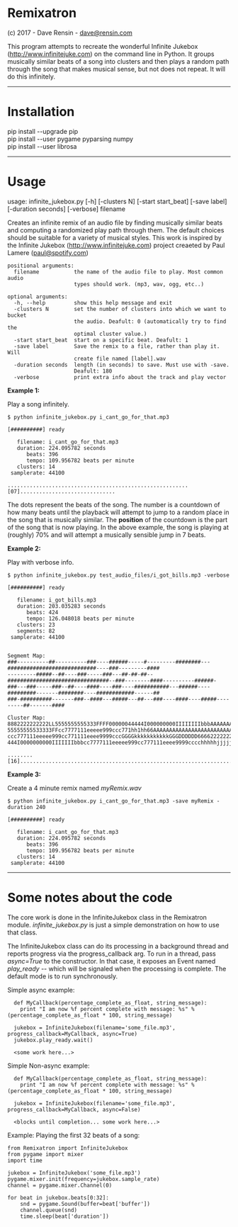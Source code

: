 # Remixatron
(c) 2017 - Dave Rensin - dave@rensin.com

This program attempts to recreate the wonderful Infinite Jukebox (http://www.infinitejuke.com) on the command line in Python. It groups musically similar beats of a song into clusters and then plays a random path through the song that makes musical sense, but not does not repeat. It will do this infinitely.  

***
# Installation  

pip install --upgrade pip  
pip install --user pygame pyparsing numpy  
pip install --user librosa  
***
# Usage  

usage: infinite_jukebox.py [-h] [-clusters N] [-start start_beat]
                           [-save label] [-duration seconds] [-verbose]
                           filename

Creates an infinite remix of an audio file by finding musically similar beats and computing a randomized play path through them. The default choices should be suitable for a variety of musical styles. This work is inspired by the Infinite Jukebox (http://www.infinitejuke.com) project creaeted by Paul Lamere (paul@spotify.com)

    positional arguments:
      filename           the name of the audio file to play. Most common audio
                         types should work. (mp3, wav, ogg, etc..)

    optional arguments:
      -h, --help         show this help message and exit
      -clusters N        set the number of clusters into which we want to bucket
                         the audio. Deafult: 0 (automatically try to find the
                         optimal cluster value.)
      -start start_beat  start on a specific beat. Deafult: 1
      -save label        Save the remix to a file, rather than play it. Will
                         create file named [label].wav
      -duration seconds  length (in seconds) to save. Must use with -save.
                         Deafult: 180
      -verbose           print extra info about the track and play vector
  
**Example 1:**  

Play a song infinitely.

    $ python infinite_jukebox.py i_cant_go_for_that.mp3 

    [##########] ready                                                                                                
  
       filename: i_cant_go_for_that.mp3  
       duration: 224.095782 seconds  
          beats: 396  
          tempo: 109.956782 beats per minute  
       clusters: 14  
     samplerate: 44100  
     
    .........................................................[07]..............................

The dots represent the beats of the song. The number is a countdown of how many beats until the playback will attempt to jump to a random place in the song that is musically similar. The **position** of the countdown is the part of the song that is now playing. In the above example, the song is playing at (roughly) 70% and will attempt a musically sensible jump in 7 beats.

**Example 2:**

Play with verbose info.

    $ python infinite_jukebox.py test_audio_files/i_got_bills.mp3 -verbose

    [##########] ready                                                                                                
    
       filename: i_got_bills.mp3
       duration: 203.035283 seconds
          beats: 424
          tempo: 126.048018 beats per minute
       clusters: 23
       segments: 82
     samplerate: 44100
    

    Segmemt Map:
    ###----------##----------###----######-----#---------########---############################----###---------####
    ---------#####--##----###-----###---##-##-##--################################--###--------####----------######-
    ###---###-----###--##----####----###----###########---######----#########-------########----############------##
    ###-##########-------###--####---#####---##---###----####----#####---------##-------####

    Cluster Map:
    8882222222222LL5555555555333FFFF00000044444I000000000IIIIIIIIbbbAAAAAAAAAAAAAAAAAAAAAAAAAAAAMMMM888222222222LLLL
    55555555533333FFcc7777111eeeee999ccc771hh1hh66AAAAAAAAAAAAAAAAAAAAAAAAAAAAAAAAMM88822222222LLLL5555555555333333F
    ccc777111eeeee999cc771111eeee9999cccGGGGkkkkkkkkkkkGGGDDDDDD6666222222222LLLLLLL555555553333FFFFFFFFFFFF00000044
    444I0000000000IIIIIIIbbbcc7777111eeeee999cc777111eeee9999cccchhhhhjjjjjjjjjcchhhhhhh6666

    ........[16]....................................................................................

**Example 3:**

Create a 4 minute remix named *myRemix.wav*

    $ python infinite_jukebox.py i_cant_go_for_that.mp3 -save myRemix -duration 240 

    [##########] ready                                                                                                
  
       filename: i_cant_go_for_that.mp3  
       duration: 224.095782 seconds  
          beats: 396  
          tempo: 109.956782 beats per minute  
       clusters: 14  
     samplerate: 44100  


***
  
# Some notes about the code  

The core work is done in the InfiniteJukebox class in the Remixatron module. *infinite_jukebox.py* is just a simple demonstration on how to use that class.  

The InfiniteJukebox class can do its processing in a background thread and reports progress via the progress_callback arg. To run in a thread, pass *async=True* to the constructor. In that case, it exposes an Event named *play_ready* -- which will be signaled when the processing is complete. The default mode is to run synchronously.  

Simple async example:

      def MyCallback(percentage_complete_as_float, string_message):
        print "I am now %f percent complete with message: %s" % (percentage_complete_as_float * 100, string_message)

      jukebox = InfiniteJukebox(filename='some_file.mp3', progress_callback=MyCallback, async=True)
      jukebox.play_ready.wait()

      <some work here...>
  
Simple Non-async example:

      def MyCallback(percentage_complete_as_float, string_message):
        print "I am now %f percent complete with message: %s" % (percentage_complete_as_float * 100, string_message)

      jukebox = InfiniteJukebox(filename='some_file.mp3', progress_callback=MyCallback, async=False)

      <blocks until completion... some work here...>
      
Example: Playing the first 32 beats of a song:  

    from Remixatron import InfiniteJukebox
    from pygame import mixer
    import time
    
    jukebox = InfiniteJukebox('some_file.mp3')
    pygame.mixer.init(frequency=jukebox.sample_rate)
    channel = pygame.mixer.Channel(0)
    
    for beat in jukebox.beats[0:32]:
        snd = pygame.Sound(buffer=beat['buffer'])
        channel.queue(snd)
        time.sleep(beat['duration'])
